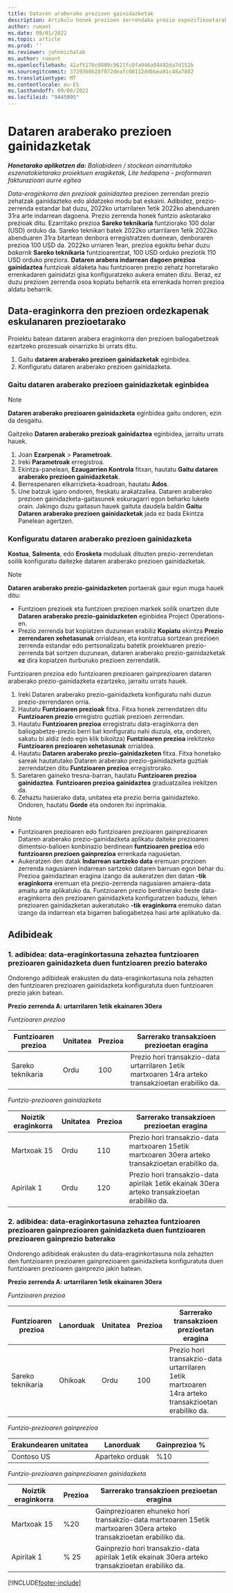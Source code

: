```yaml
---
title: Dataren araberako prezioen gainidazketak
description: Artikulu honek prezioen zerrendako prezio espezifikoetarako prezioen gainidatziak nola konfiguratu azaltzen du.
author: rumant
ms.date: 09/01/2022
ms.topic: article
ms.prod: ''
ms.reviewer: johnmichalak
ms.author: rumant
ms.openlocfilehash: 41af5176c0809c9621fc0fa946a04492da7d152b
ms.sourcegitcommit: 37293b0b28f072deafc00112ddbbea91c48a7802
ms.translationtype: MT
ms.contentlocale: eu-ES
ms.lasthandoff: 09/08/2022
ms.locfileid: "9445995"
---
```

# <a name="date-effective-price-overrides"></a>Dataren araberako prezioen gainidazketak 

_**Honetarako aplikatzen da:** Baliabideen / stockean oinarritutako eszenatokietarako proiektuen eragiketak, Lite hedapena - proformaren fakturazioari aurre egitea_

*Data-eraginkorra den prezioak gainidaztea* prezioen zerrendan prezio zehatzak gainidazteko edo aldatzeko modu bat eskaini. Adibidez, prezio-zerrenda estandar bat duzu, 2022ko urtarrilaren 1etik 2022ko abenduaren 31ra arte indarrean dagoena. Prezio zerrenda honek funtzio askotarako prezioak ditu. Ezarritako prezioa **Sareko teknikaria** funtziorako 100 dolar (USD) orduko da. Sareko teknikari batek 2022ko urtarrilaren 1etik 2022ko abenduaren 31ra bitartean denbora erregistratzen duenean, denboraren prezioa 100 USD da. 2022ko urriaren 1ean, prezioa egokitu behar duzu *bakarrik* **Sareko teknikaria** funtzioarentzat, 100 USD orduko preziotik 110 USD orduko preziora. **Dataren arabera indarrean dagoen prezioa gainidaztea** funtzioak aldaketa hau funtzioaren prezio zehatz horretarako errenkadaren gainidatzi gisa konfiguratzeko aukera ematen dizu. Beraz, ez duzu prezioen zerrenda osoa kopiatu beharrik eta errenkada horren prezioa aldatu beharrik.

## <a name="date-effective-price-overrides-for-labor-pricing"></a>Data-eraginkorra den prezioen ordezkapenak eskulanaren prezioetarako

Proiektu batean dataren arabera eraginkorra den prezioen baliogabetzeak ezartzeko prozesuak oinarrizko bi urrats ditu.

1. Gaitu **dataren araberako prezioen gainidazketak** eginbidea.
1. Konfiguratu dataren araberako prezioen gainidazketa.

### <a name="enable-the-date-effective-price-overrides-feature"></a>Gaitu dataren araberako prezioen gainidazketak eginbidea

> [!NOTE]
> **Dataren araberako prezioaren gainidazketa** eginbidea gaitu ondoren, ezin da desgaitu.

Gaitzeko **Dataren araberako prezioak gainidaztea** eginbidea, jarraitu urrats hauek.

1. Joan **Ezarpenak** \> **Parametroak**.
1. Ireki **Parametroak** erregistroa.
1. Ekintza-panelean, **Ezaugarrien Kontrola** fitxan, hautatu **Gaitu dataren araberako prezioen gainidazketak**.
1. Berrespenaren elkarrizketa-koadroan, hautatu **Ados**.
1. Une batzuk igaro ondoren, freskatu arakatzailea. Dataren araberako prezioen gainidazketa-gaitasunek eskuragarri egon beharko lukete orain. Jakingo duzu gaitasun hauek gaituta daudela baldin **Gaitu Dataren araberako prezioen gainidazketak** jada ez bada Ekintza Panelean agertzen.

### <a name="set-up-a-date-effective-price-override"></a>Konfiguratu dataren araberako prezioen gainidazketa

**Kostua**, **Salmenta**, edo **Erosketa** moduluak dituzten prezio-zerrendetan soilik konfiguratu daitezke dataren araberako prezioen gainidazketak.

> [!NOTE]
>**Dataren araberako prezio-gainidazketen** portaerak gaur egun muga hauek ditu:
>
> - Funtzioen prezioek eta funtzioen prezioen markek soilik onartzen dute **Dataren araberako prezio-gainidazketen** eginbidea Project Operations-en.
> - Prezio zerrenda bat kopiatzen duzunean erabiliz **Kopiatu** ekintza **Prezio zerrendaren xehetasunak** orrialdean, eta kontratua sortzean prezioen zerrenda estandar edo pertsonalizatu batetik proiektuaren prezio-zerrenda bat sortzen duzunean, dataren araberako prezio-gainidazketak **ez** dira kopiatzen iturburuko prezioen zerrendatik.

Funtzioaren prezioa edo funtzioaren prezioaren gainprezioaren dataren araberako prezio-gainidazketa ezartzeko, jarraitu urrats hauek.

1. Ireki Dataren araberako prezio-gainidazketa konfiguratu nahi duzun prezio-zerrendaren orria.
1. Hautatu **Funtzioaren prezioak** fitxa. Fitxa honek zerrendatzen ditu **Funtzioaren prezio** erregistro guztiak prezioen zerrendan.
1. Hautatu **Funtzioaren prezioa** erregistratu data-eraginkorra den baliogabetze-prezio berri bat konfiguratu nahi duzula, eta, ondoren, sakatu bi aldiz (edo egin klik bikoitza) **Funtzioaren prezioa** irekitzeko **Funtzioaren prezioaren xehetasunak** orrialdea.
1. Hautatu **Dataren araberako prezio-gainidazketen** fitxa. Fitxa honetako sareak hautatutako Dataren araberako prezio-gainidazketa guztiak zerrendatzen ditu **Funtzioaren prezioa** erregistrorako.
1. Saretaren gaineko tresna-barran, hautatu **Funtzioaren prezioa gainidaztea**. **Funtzioaren prezioa gainidaztea** graduatzailea irekitzen da.
1. Zehaztu hasierako data, unitatea eta prezio berria gainidazteko. Ondoren, hautatu **Gorde** eta ondoren itxi inprimakia.

> [!NOTE]
> - Funtzioaren prezioaren edo funtzioaren prezioaren gainprezioaren Dataren araberako prezio-gainidazketa aplikatu daiteke prezioaren dimentsio-balioen konbinazio berdinean **funtzioaren prezioa** edo **funtzioaren prezioen gainprezioa** errenkada nagusietan.
> - Aukeratzen den datak **Indarrean sartzeko data** eremuan prezioen zerrenda nagusiaren indarrean sartzeko dataren barruan egon behar du. Prezioa gainidaztean eragina izango da aukeratzen den datan **-tik eraginkorra** eremuan eta prezio-zerrenda nagusiaren amaiera-data amaitu arte aplikatuko da. Funtzioaren prezio berdinerako beste data-eraginkorra den prezioaren gainidazketa konfiguratzen baduzu, lehen prezioaren gainidazketan aukeratutako **-tik eraginkorra** eremuko datan izango da indarrean eta bigarren baliogabetzea hasi arte aplikatuko da.

## <a name="examples"></a>Adibideak

### <a name="example-1-determining-date-effectivity-for-a-role-price-that-has-role-price-overrides"></a>1. adibidea: data-eraginkortasuna zehaztea funtzioaren prezioaren gainidazketa duen funtzioaren prezio baterako

Ondorengo adibideak erakusten du data-eraginkortasuna nola zehazten den funtzioaren prezioaren gainidazketa konfiguratuta duen funtzioaren prezio jakin batean.

**Prezio zerrenda A: urtarrilaren 1etik ekainaren 30era**

*Funtzioaren prezioa*

| Funtzioaren prezioa | Unitatea | Prezioa | Sarrerako transakzioen prezioetan eragina |
|---|---|---|---|
| Sareko teknikaria | Ordu | 100 | Prezio hori transakzio-data urtarrilaren 1etik martxoaren 14ra arteko transakzioetan erabiliko da. |

*Funtzio-prezioaren gainidazketa*

| Noiztik eraginkorra | Unitatea | Prezioa | Sarrerako transakzioen prezioetan eragina |
|---|---|---|---|
| Martxoak 15 | Ordu | 110 | Prezio hori transakzio-data martxoaren 15etik martxoaren 30era arteko transakzioetan erabiliko da. |
| Apirilak 1 | Ordu | 120 | Prezio hori transakzio-data apirilak 1etik ekainak 30era arteko transakzioetan erabiliko da. |

### <a name="example-2-determining-date-effectivity-for-a-role-price-markup-that-has-role-price-markup-overrides"></a>2. adibidea: data-eraginkortasuna zehaztea funtzioaren prezioaren gainprezioaren gainidazketa duen funtzioaren prezioaren gainprezio baterako

Ondorengo adibideak erakusten du data-eraginkortasuna nola zehazten den funtzioaren prezioaren gainprezioaren gainidazketa konfiguratuta duen funtzioaren prezioaren gainprezio jakin batean.

**Prezio zerrenda A: urtarrilaren 1etik ekainaren 30era**

*Funtzioaren prezioa*

| Funtzioaren prezioa | Lanorduak | Unitatea | Prezioa | Sarrerako transakzioen prezioetan eragina |
|---|---|---|---|---|
| Sareko teknikaria | Ohikoak | Ordu | 100 | Prezio hori transakzio-data urtarrilaren 1etik martxoaren 14ra arteko transakzioetan erabiliko da. |

*Funtzio-prezioaren gainprezioa*

| Erakundearen unitatea | Lanorduak | Gainprezioa % |
|---|---|---|
| Contoso US | Aparteko orduak | %10 |

*Funtzio-prezioaren gainprezioaren gainidazketa*

| Noiztik eraginkorra | Prezioa | Sarrerako transakzioen prezioetan eragina |
|---|---|---|
| Martxoak 15 | %20 | Gainprezioaren ehuneko hori transakzio-data martxoaren 15etik martxoaren 30era arteko transakzioetan erabiliko da. |
| Apirilak 1 | % 25 | Gainprezio hori transakzio-data apirilak 1etik ekainak 30era arteko transakzioetan erabiliko da. |

[!INCLUDE[footer-include](../includes/footer-banner.md)]
